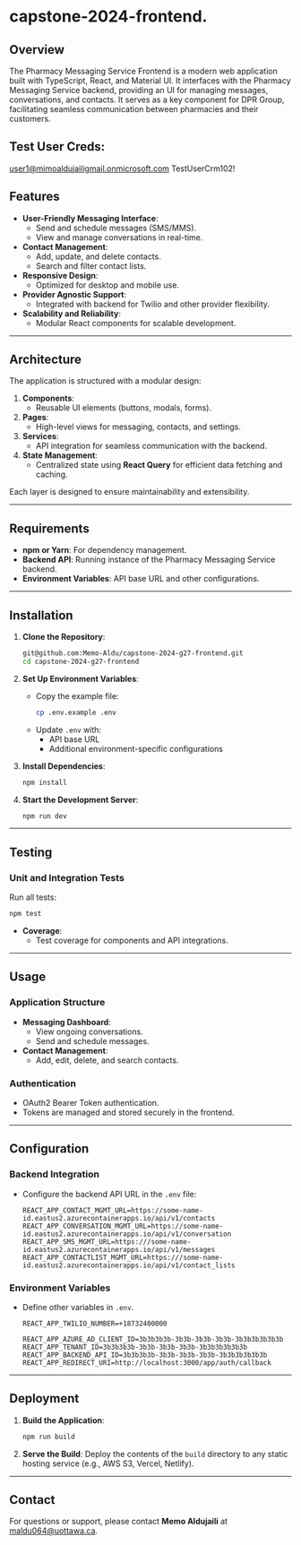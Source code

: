 # capstone-2024-frontend.

## Overview
The Pharmacy Messaging Service Frontend is a modern web application built with TypeScript, React, and Material UI. It interfaces with the Pharmacy Messaging Service backend, providing an UI for managing messages, conversations, and contacts. It serves as a key component for DPR Group, facilitating seamless communication between pharmacies and their customers.

## Test User Creds:
user1@mimoaldujailigmail.onmicrosoft.com
TestUserCrm102!

## Features
- **User-Friendly Messaging Interface**:
  - Send and schedule messages (SMS/MMS).
  - View and manage conversations in real-time.
- **Contact Management**:
  - Add, update, and delete contacts.
  - Search and filter contact lists.
- **Responsive Design**:
  - Optimized for desktop and mobile use.
- **Provider Agnostic Support**:
  - Integrated with backend for Twilio and other provider flexibility.
- **Scalability and Reliability**:
  - Modular React components for scalable development.

---

## Architecture
The application is structured with a modular design:
1. **Components**:
   - Reusable UI elements (buttons, modals, forms).
2. **Pages**:
   - High-level views for messaging, contacts, and settings.
3. **Services**:
   - API integration for seamless communication with the backend.
4. **State Management**:
   - Centralized state using **React Query** for efficient data fetching and caching.

Each layer is designed to ensure maintainability and extensibility.

---

## Requirements
- **npm or Yarn**: For dependency management.
- **Backend API**: Running instance of the Pharmacy Messaging Service backend.
- **Environment Variables**: API base URL and other configurations.

---

## Installation

1. **Clone the Repository**:
   ```bash
   git@github.com:Memo-Aldu/capstone-2024-g27-frontend.git
   cd capstone-2024-g27-frontend
   ```

2. **Set Up Environment Variables**:
   - Copy the example file:
     ```bash
     cp .env.example .env
     ```
   - Update `.env` with:
     - API base URL
     - Additional environment-specific configurations

3. **Install Dependencies**:
   ```bash
   npm install
   ```

4. **Start the Development Server**:
   ```bash
   npm run dev
   ```

---

## Testing

### Unit and Integration Tests
Run all tests:
```bash
npm test
```
- **Coverage**:
  -  Test coverage for components and API integrations.

---

## Usage

### Application Structure
- **Messaging Dashboard**:
  - View ongoing conversations.
  - Send and schedule messages.
- **Contact Management**:
  - Add, edit, delete, and search contacts.

### Authentication
- OAuth2 Bearer Token authentication.
- Tokens are managed and stored securely in the frontend.

---

## Configuration

### Backend Integration
- Configure the backend API URL in the `.env` file:
  ```
  REACT_APP_CONTACT_MGMT_URL=https://some-name-id.eastus2.azurecontainerapps.io/api/v1/contacts
  REACT_APP_CONVERSATION_MGMT_URL=https://some-name-id.eastus2.azurecontainerapps.io/api/v1/conversation
  REACT_APP_SMS_MGMT_URL=https:///some-name-id.eastus2.azurecontainerapps.io/api/v1/messages
  REACT_APP_CONTACTLIST_MGMT_URL=https:///some-name-id.eastus2.azurecontainerapps.io/api/v1/contact_lists
  ```

### Environment Variables
- Define other variables in `.env`.
  ```
  REACT_APP_TWILIO_NUMBER=+18732400000
  
  REACT_APP_AZURE_AD_CLIENT_ID=3b3b3b3b-3b3b-3b3b-3b3b-3b3b3b3b3b3b
  REACT_APP_TENANT_ID=3b3b3b3b-3b3b-3b3b-3b3b-3b3b3b3b3b3b
  REACT_APP_BACKEND_API_ID=3b3b3b3b-3b3b-3b3b-3b3b-3b3b3b3b3b3b
  REACT_APP_REDIRECT_URI=http://localhost:3000/app/auth/callback
  ```

---

## Deployment

1. **Build the Application**:
   ```bash
   npm run build
   ```

2. **Serve the Build**:
   Deploy the contents of the `build` directory to any static hosting service (e.g., AWS S3, Vercel, Netlify).

---

## Contact
For questions or support, please contact **Memo Aldujaili** at [maldu064@uottawa.ca](mailto:maldu064@uottawa.ca).
